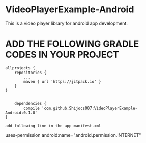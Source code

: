 # VideoPlayerExample-Android
This is a video player library for android app development.

# ADD THE FOLLOWING GRADLE CODES IN YOUR PROJECT

	allprojects {
		repositories {
			...
			maven { url 'https://jitpack.io' }
		}
	}
	
	
		dependencies {
	        compile 'com.github.Shijocs007:VideoPlayerExample-Android:0.1.0'
	}

 	add following line in the app manifest.xml

  uses-permission android:name="android.permission.INTERNET"
